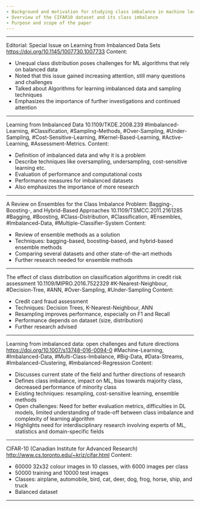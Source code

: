 ```yaml
---
- Background and motivation for studying class imbalance in machine learning
- Overview of the CIFAR10 dataset and its class imbalance
- Purpose and scope of the paper
---
```


---
Editorial: Special Issue on Learning from Imbalanced Data Sets
https://doi.org/10.1145/1007730.1007733
Content:
- Unequal class distribution poses challenges for ML algorithms that rely on balanced data
- Noted that this issue gained increasing attention, still many questions and challenges
- Talked about Algorithms for learning imbalanced data and sampling techniques
- Emphasizes the importance of further investigations and continued attention
---
Learning from Imbalanced Data
10.1109/TKDE.2008.239
#Imbalanced-Learning, #Classification, #Sampling-Methods, #Over-Sampling, #Under-Sampling, #Cost-Sensitive-Learning, #Kernel-Based-Learning, #Active-Learning, #Assessment-Metrics.
Content:
- Definition of imbalanced data and why it is a problem
- Describe techniques like oversampling, undersampling, cost-sensitive learning etc.
- Evaluation of performance and computational costs
- Performance measures for imbalanced datasets
- Also emphasizes the importance of more research
---
A Review on Ensembles for the Class Imbalance Problem: Bagging-, Boosting-, and Hybrid-Based Approaches
10.1109/TSMCC.2011.2161285
#Bagging, #Boosting, #Class-Distribution, #Classification, #Ensembles, #Imbalanced-Data, #Multiple-Classifier-System
Content:
- Review of ensemble methods as a solution
- Techniques: bagging-based, boosting-based, and hybrid-based ensemble methods
- Comparing several datasets and other state-of-the-art methods
- Further research needed for ensemble methods
---
The effect of class distribution on classification algorithms in credit risk assessment
10.1109/MIPRO.2016.7522329
#K-Nearest-Neighbour, #Decision-Tree, #ANN, #Over-Sampling, #Under-Sampling 
Content:
- Credit card fraud assessment
- Techniques: Decision Trees, K-Nearest-Neighbour, ANN
- Resampling improves performance, especially on F1 and Recall
- Performance depends on dataset (size, distribution)
- Further research advised
---
Learning from imbalanced data: open challenges and future directions
https://doi.org/10.1007/s13748-016-0094-0
#Machine-Learning, #Imbalanced-Data, #Multi-Class-Imbalance, #Big-Data, #Data-Streams, #Imbalanced-Clustering, #Imbalanced-Regression
Content:
- Discusses current state of the field and further directions of research
- Defines class imbalance, impact on ML, bias towards majority class, decreased performance of minority class
- Existing techniques: resampling, cost-sensitive learning, ensemble methods
- Open challenges: Need for better evaluation metrics, difficulties in DL models, limited understanding of trade-off between class imbalance and complexity of learning algorithm
- Highlights need for interdisciplinary research involving experts of ML, statistics and domain-specific fields
---
CIFAR-10 (Canadian Institute for Advanced Research)
http://www.cs.toronto.edu/~kriz/cifar.html
Content:
- 60000 32x32 colour images in 10 classes, with 6000 images per class
- 50000 training and 10000 test images
- Classes: airplane, automobile, bird, cat, deer, dog, frog, horse, ship, and truck
- Balanced dataset
---
